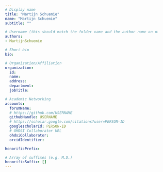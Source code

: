 ```yaml
---
# Display name
title: "Martijn Schuemie"
name: "Martijn Schuemie"
subtitle: ""

# Username (this should match the folder name and the author name on other pages)
authors:
- MartijnSchuemie

# Short bio
bio: 

# Organization/Affiliation
organization:
  id:
  name:
  address:
  department:
  jobTitle: 

# Academic Networking
accounts:
  forumName: 
  # https://github.com/USERNAME
  githubHandle: USERNAME
  # https://scholar.google.com/citations?user=PERSON-ID
  googlescholarId: PERSON-ID
  # OHDSI Collaborator URL
  ohdsiCollaborator: 
  orcidIdentifier:

honorificPrefix:

# Array of suffixes (e.g. M.D.)
honorificSuffix: []
---
```








